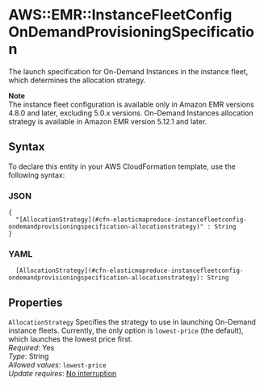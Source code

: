 # AWS::EMR::InstanceFleetConfig OnDemandProvisioningSpecification<a name="aws-properties-elasticmapreduce-instancefleetconfig-ondemandprovisioningspecification"></a>

The launch specification for On\-Demand Instances in the instance fleet, which determines the allocation strategy\.

**Note**  
The instance fleet configuration is available only in Amazon EMR versions 4\.8\.0 and later, excluding 5\.0\.x versions\. On\-Demand Instances allocation strategy is available in Amazon EMR version 5\.12\.1 and later\.

## Syntax<a name="aws-properties-elasticmapreduce-instancefleetconfig-ondemandprovisioningspecification-syntax"></a>

To declare this entity in your AWS CloudFormation template, use the following syntax:

### JSON<a name="aws-properties-elasticmapreduce-instancefleetconfig-ondemandprovisioningspecification-syntax.json"></a>

```
{
  "[AllocationStrategy](#cfn-elasticmapreduce-instancefleetconfig-ondemandprovisioningspecification-allocationstrategy)" : String
}
```

### YAML<a name="aws-properties-elasticmapreduce-instancefleetconfig-ondemandprovisioningspecification-syntax.yaml"></a>

```
  [AllocationStrategy](#cfn-elasticmapreduce-instancefleetconfig-ondemandprovisioningspecification-allocationstrategy): String
```

## Properties<a name="aws-properties-elasticmapreduce-instancefleetconfig-ondemandprovisioningspecification-properties"></a>

`AllocationStrategy` <a name="cfn-elasticmapreduce-instancefleetconfig-ondemandprovisioningspecification-allocationstrategy"></a>
Specifies the strategy to use in launching On\-Demand instance fleets\. Currently, the only option is `lowest-price` \(the default\), which launches the lowest price first\.  
_Required_: Yes  
_Type_: String  
_Allowed values_: `lowest-price`  
_Update requires_: [No interruption](https://docs.aws.amazon.com/AWSCloudFormation/latest/UserGuide/using-cfn-updating-stacks-update-behaviors.html#update-no-interrupt)
